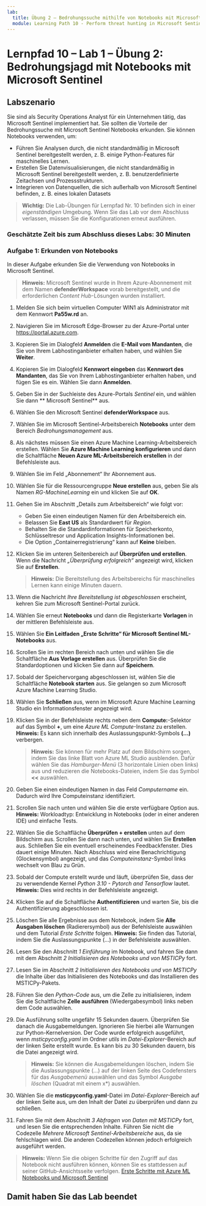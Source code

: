 ```yaml
---
lab:
  title: Übung 2 – Bedrohungssuche mithilfe von Notebooks mit Microsoft Sentinel
  module: Learning Path 10 - Perform threat hunting in Microsoft Sentinel
---
```


# Lernpfad 10 – Lab 1 – Übung 2: Bedrohungsjagd mit Notebooks mit Microsoft Sentinel

## Labszenario

Sie sind als Security Operations Analyst für ein Unternehmen tätig, das Microsoft Sentinel implementiert hat. Sie sollten die Vorteile der Bedrohungssuche mit Microsoft Sentinel Notebooks erkunden. Sie können Notebooks verwenden, um:

- Führen Sie Analysen durch, die nicht standardmäßig in Microsoft Sentinel bereitgestellt werden, z. B. einige Python-Features für maschinelles Lernen.
- Erstellen Sie Datenvisualisierungen, die nicht standardmäßig in Microsoft Sentinel bereitgestellt werden, z. B. benutzerdefinierte Zeitachsen und Prozessstrukturen.
- Integrieren von Datenquellen, die sich außerhalb von Microsoft Sentinel befinden, z. B. eines lokalen Datasets

>**Wichtig:** Die Lab-Übungen für Lernpfad Nr. 10 befinden sich in einer *eigenständigen* Umgebung. Wenn Sie das Lab vor dem Abschluss verlassen, müssen Sie die Konfigurationen erneut ausführen.

### Geschätzte Zeit bis zum Abschluss dieses Labs: 30 Minuten

### Aufgabe 1: Erkunden von Notebooks

In dieser Aufgabe erkunden Sie die Verwendung von Notebooks in Microsoft Sentinel.

>**Hinweis:** Microsoft Sentinel wurde in Ihrem Azure-Abonnement mit dem Namen **defenderWorkspace** vorab bereitgestellt, und die erforderlichen *Content Hub*-Lösungen wurden installiert.

1. Melden Sie sich beim virtuellen Computer WIN1 als Administrator mit dem Kennwort **Pa55w.rd** an.  

1. Navigieren Sie im Microsoft Edge-Browser zu der Azure-Portal unter <https://portal.azure.com>.

1. Kopieren Sie im Dialogfeld **Anmelden** die **E-Mail vom Mandanten**, die Sie von Ihrem Labhostinganbieter erhalten haben, und wählen Sie **Weiter**.

1. Kopieren Sie im Dialogfeld **Kennwort eingeben** das **Kennwort des Mandanten**, das Sie von Ihrem Labhostinganbieter erhalten haben, und fügen Sie es ein. Wählen Sie dann **Anmelden**.

1. Geben Sie in der Suchleiste des Azure-Portals *Sentinel* ein, und wählen Sie dann ** Microsoft Sentinel** aus.

1. Wählen Sie den Microsoft Sentinel **defenderWorkspace** aus.

1. Wählen Sie im Microsoft Sentinel-Arbeitsbereich **Notebooks** unter dem Bereich *Bedrohungsmanagement* aus.

1. Als nächstes müssen Sie einen Azure Machine Learning-Arbeitsbereich erstellen. Wählen Sie **Azure Machine Learning konfigurieren** und dann die Schaltfläche **Neuen Azure ML-Arbeitsbereich erstellen** in der Befehlsleiste aus.

1. Wählen Sie im Feld „Abonnement“ Ihr Abonnement aus.

1. Wählen Sie für die Ressourcengruppe **Neue erstellen** aus, geben Sie als Namen *RG-MachineLearning* ein und klicken Sie auf **OK**. 

1. Gehen Sie im Abschnitt „Details zum Arbeitsbereich“ wie folgt vor:

     - Geben Sie einen eindeutigen Namen für den Arbeitsbereich ein.
     - Belassen Sie **East US** als Standardwert für *Region*.
     - Behalten Sie die Standardinformationen für Speicherkonto, Schlüsseltresor und Application Insights-Informationen bei.
     - Die Option „Containerregistrierung“ kann auf **Keine** bleiben.

1. Klicken Sie im unteren Seitenbereich auf **Überprüfen und erstellen**. Wenn die Nachricht *„Überprüfung erfolgreich“* angezeigt wird, klicken Sie auf **Erstellen**. 

     >**Hinweis:** Die Bereitstellung des Arbeitsbereichs für maschinelles Lernen kann einige Minuten dauern.

1. Wenn die Nachricht *Ihre Bereitstellung ist abgeschlossen* erscheint, kehren Sie zum Microsoft Sentinel-Portal zurück.

1. Wählen Sie erneut **Notebooks** und dann die Registerkarte **Vorlagen** in der mittleren Befehlsleiste aus. 

1. Wählen Sie **Ein Leitfaden „Erste Schritte“ für Microsoft Sentinel ML-Notebooks** aus.

1. Scrollen Sie im rechten Bereich nach unten und wählen Sie die Schaltfläche **Aus Vorlage erstellen** aus. Überprüfen Sie die Standardoptionen und klicken Sie dann auf **Speichern**.

1. Sobald der Speichervorgang abgeschlossen ist, wählen Sie die Schaltfläche **Notebook starten** aus. Sie gelangen so zum Microsoft Azure Machine Learning Studio.

1. Wählen Sie **Schließen** aus, wenn im Microsoft Azure Machine Learning Studio ein Informationsfenster angezeigt wird.

1. Klicken Sie in der Befehlsleiste rechts neben dem **Compute:**-Selektor auf das Symbol **+**, um eine *Azure ML Compute*-Instanz zu erstellen. **Hinweis:** Es kann sich innerhalb des Auslassungspunkt-Symbols **(...)** verbergen.

     >**Hinweis:** Sie können für mehr Platz auf dem Bildschirm sorgen, indem Sie das linke Blatt von Azure ML Studio ausblenden. Dafür wählen Sie das *Hamburger-Menü* (3 horizontale Linien oben links) aus und reduzieren die Notebooks-Dateien, indem Sie das Symbol **<<** auswählen.

1. Geben Sie einen eindeutigen Namen in das Feld *Computername* ein. Dadurch wird Ihre Computeinstanz identifiziert.

1. Scrollen Sie nach unten und wählen Sie die erste verfügbare Option aus. **Hinweis:** Workloadtyp: Entwicklung in Notebooks (oder in einer anderen IDE) und einfache Tests.

1. Wählen Sie die Schaltfläche **Überprüfen + erstellen** unten auf dem Bildschirm aus. Scrollen Sie dann nach unten, und wählen Sie **Erstellen** aus. Schließen Sie ein eventuell erscheinendes Feedbackfenster. Dies dauert einige Minuten. Nach Abschluss wird eine Benachrichtigung (Glockensymbol) angezeigt, und das *Computeinstanz*-Symbol links wechselt von Blau zu Grün.

1. Sobald der Compute erstellt wurde und läuft, überprüfen Sie, dass der zu verwendende Kernel *Python 3.10 - Pytorch and Tensorflow* lautet. **Hinweis:** Dies wird rechts in der Befehlsleiste angezeigt.

1. Klicken Sie auf die Schaltfläche **Authentifizieren** und warten Sie, bis die Authentifizierung abgeschlossen ist.

1. Löschen Sie alle Ergebnisse aus dem Notebook, indem Sie **Alle Ausgaben löschen** (Radierersymbol) aus der Befehlsleiste auswählen und dem Tutorial *Erste Schritte* folgen. **Hinweis:** Sie finden das Tutorial, indem Sie die Auslassungspunkte (...) in der Befehlsleiste auswählen.

1. Lesen Sie den Abschnitt *1 Einführung* im Notebook, und fahren Sie dann mit dem Abschnitt *2 Initialisieren des Notebooks und von MSTICPy* fort.

1. Lesen Sie im Abschnitt *2 Initialisieren des Notebooks und von MSTICPy* die Inhalte über das Initialisieren des Notebooks und das Installieren des MSTICPy-Pakets.

1. Führen Sie den *Python-Code* aus, um die Zelle zu initialisieren, indem Sie die Schaltfläche **Zelle ausführen** (Wiedergabesymbol) links neben dem Code auswählen.

1. Die Ausführung sollte ungefähr 15 Sekunden dauern. Überprüfen Sie danach die Ausgabemeldungen. Ignorieren Sie hierbei alle Warnungen zur Python-Kernelversion. Der Code wurde erfolgreich ausgeführt, wenn *msticpyconfig.yaml* im Ordner *utils* im *Datei-Explorer*-Bereich auf der linken Seite erstellt wurde. Es kann bis zu 30 Sekunden dauern, bis die Datei angezeigt wird.

    >**Hinweis:** Sie können die Ausgabemeldungen löschen, indem Sie die Auslassungspunkte (...) auf der linken Seite des Codefensters für das *Ausgabemenü* auswählen und das Symbol *Ausgabe löschen* (Quadrat mit einem x*) auswählen.

1. Wählen Sie die **msticpyconfig.yaml**-Datei im *Datei-Explorer*-Bereich auf der linken Seite aus, um den Inhalt der Datei zu überprüfen und dann zu schließen.

1. Fahren Sie mit dem Abschnitt *3 Abfragen von Daten mit MSTICPy* fort, und lesen Sie die entsprechenden Inhalte. Führen Sie nicht die Codezelle *Mehrere Microsoft Sentinel-Arbeitsbereiche* aus, da sie fehlschlagen wird. Die anderen Codezellen können jedoch erfolgreich ausgeführt werden.

>**Hinweis:** Wenn Sie die obigen Schritte für den Zugriff auf das Notebook nicht ausführen können, können Sie es stattdessen auf seiner GitHub-Ansichtsseite verfolgen. [Erste Schritte mit Azure ML Notebooks und Microsoft Sentinel](https://nbviewer.org/github/Azure/Azure-Sentinel-Notebooks/blob/master/A%20Getting%20Started%20Guide%20For%20Azure%20Sentinel%20ML%20Notebooks.ipynb) 

## Damit haben Sie das Lab beendet
